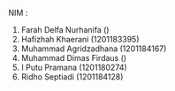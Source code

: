 NIM : 
1. Farah Delfa Nurhanifa      ()
2. Hafizhah Khaerani          (1201183395) 
3. Muhammad Agridzadhana      (1201184167)
3. Muhammad Dimas Firdaus     ()
4. I Putu Pramana             (1201180274)
5. Ridho Septiadi             (1201184128)
